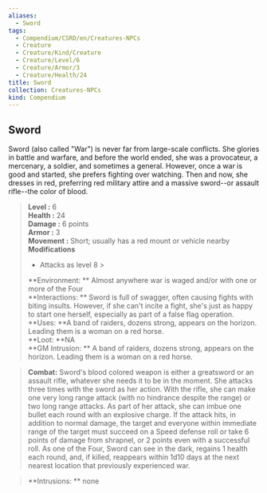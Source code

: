 ```yaml
---
aliases:
  - Sword
tags:
  - Compendium/CSRD/en/Creatures-NPCs
  - Creature
  - Creature/Kind/Creature
  - Creature/Level/6
  - Creature/Armor/3
  - Creature/Health/24
title: Sword
collection: Creatures-NPCs
kind: Compendium
---
```

## Sword  
Sword (also called "War") is never far from large-scale conflicts. She glories in battle and warfare, and before the world ended, she was a provocateur, a mercenary, a soldier, and sometimes a general. However, once a war is good and started, she prefers fighting over watching. Then and now, she dresses in red, preferring red military attire and a massive sword--or assault rifle--the color of blood.  

  
> **Level :** 6  
> **Health :** 24  
> **Damage :** 6 points  
> **Armor :** 3  
> **Movement :** Short; usually has a red mount or vehicle nearby  
> **Modifications**  
>- Attacks as level 8 >
>  
> **Environment: ** Almost anywhere war is waged and/or with one or more of the Four  
> **Interactions: ** Sword is full of swagger, often causing fights with biting insults. However, if she can't incite a fight, she's just as happy to start one herself, especially as part of a false flag operation.  
> **Uses: **A band of raiders, dozens strong, appears on the horizon. Leading them is a woman on a red horse.  
> **Loot: **NA  
> **GM Intrusion: ** A band of raiders, dozens strong, appears on the horizon. Leading them is a woman on a red horse.  

> **Combat:** 
> Sword's blood colored weapon is either a greatsword or an assault rifle, whatever she needs it to be in the moment. She attacks three times with the sword as her action. With the rifle, she can make one very long range attack (with no hindrance despite the range) or two long range attacks. 
As part of her attack, she can imbue one bullet each round with an explosive charge. If the attack hits, in addition to normal damage, the target and everyone within immediate range of the target must succeed on a Speed defense roll or take 6 points of damage from shrapnel, or 2 points even with a successful roll. 
As one of the Four, Sword can see in the dark, regains 1 health each round, and, if killed, reappears within 1d10 days at the next nearest location that previously experienced war.  
  

> **Intrusions: ** 
> none  
